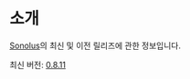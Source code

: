 # 소개

[Sonolus](https://sonolus.com)의 최신 및 이전 릴리즈에 관한 정보입니다.

최신 버전: [0.8.11](./versions/0.8.11.md)
